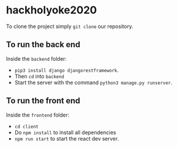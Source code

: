 # hackholyoke2020

To clone the project simply `git clone` our repository.

## To run the back end 

Inside the `backend` folder:
- `pip3 install django djangorestframework`. 
- Then `cd` into `backend` 
- Start the server with the command `python3 manage.py runserver`.

## To run the front end

Inside the `frontend` folder:
- `cd client`
- Do `npm install` to install all dependencies 
- `npm run start` to start the react dev server.
